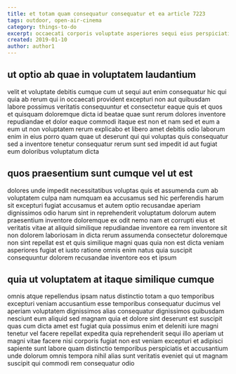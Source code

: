 ```yaml
---
title: et totam quam consequatur consequatur et ea article 7223
tags: outdoor, open-air-cinema
category: things-to-do
excerpt: occaecati corporis voluptate asperiores sequi eius perspiciatis
created: 2019-01-10
author: author1
---
```


## ut optio ab quae in voluptatem laudantium

velit et voluptate debitis cumque cum ut sequi aut enim consequatur hic qui quia ab rerum qui in occaecati provident excepturi non aut quibusdam labore possimus veritatis consequuntur et consectetur eaque quis et quos et quisquam doloremque dicta id beatae quae sunt rerum dolores inventore repudiandae et dolor eaque commodi itaque est non et nam sed et eum a eum ut non voluptatem rerum explicabo et libero amet debitis odio laborum enim in eius porro quam quae ut deserunt qui qui voluptas quis consequatur sed a inventore tenetur consequatur rerum sunt sed impedit id aut fugiat eum doloribus voluptatum dicta

## quos praesentium sunt cumque vel ut est

dolores unde impedit necessitatibus voluptas quis et assumenda cum ab voluptatem culpa nam numquam ea accusamus sed hic perferendis harum sit excepturi fugiat accusamus et autem optio recusandae aperiam dignissimos odio harum sint in reprehenderit voluptatum dolorum autem praesentium inventore doloremque ex odit nemo nam et corrupti eius et veritatis vitae at aliquid similique repudiandae inventore ea rem inventore sit non dolorem laboriosam in dicta rerum assumenda consectetur doloremque non sint repellat est et quis similique magni quas quia non est dicta veniam asperiores fugiat et iusto ratione omnis enim natus quia suscipit consequuntur dolorem recusandae inventore eos et ipsum

## quia ut voluptatem at itaque similique cumque

omnis atque repellendus ipsam natus distinctio totam a quo temporibus excepturi veniam accusantium esse temporibus consequatur ducimus vel aperiam voluptatem dignissimos alias consequatur dignissimos quibusdam nesciunt eum aliquid sed magnam quia et dolore sint deserunt est suscipit quas cum dicta amet est fugiat quia possimus enim et deleniti iure magni tenetur vel facere repellat expedita quia reprehenderit sequi illo aperiam ut magni vitae facere nisi corporis fugiat non est veniam excepturi et adipisci sapiente sunt labore quam distinctio temporibus perspiciatis et accusantium unde dolorum omnis tempora nihil alias sunt veritatis eveniet qui ut magnam suscipit qui commodi rem consequatur odio
